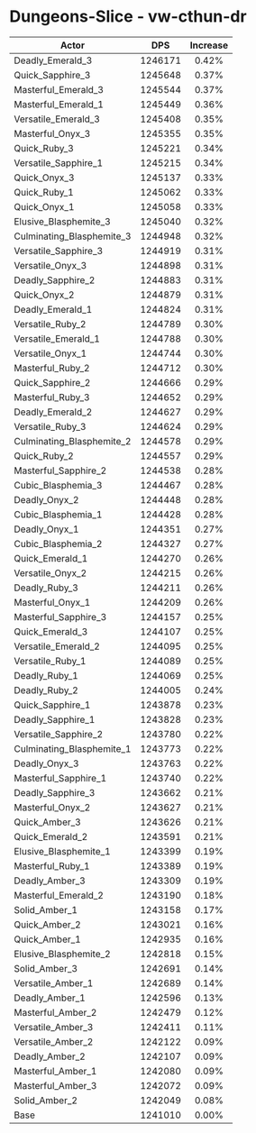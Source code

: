 # Dungeons-Slice - vw-cthun-dr
| Actor | DPS | Increase |
|---|:---:|:---:|
|Deadly_Emerald_3|1246171|0.42%|
|Quick_Sapphire_3|1245648|0.37%|
|Masterful_Emerald_3|1245544|0.37%|
|Masterful_Emerald_1|1245449|0.36%|
|Versatile_Emerald_3|1245408|0.35%|
|Masterful_Onyx_3|1245355|0.35%|
|Quick_Ruby_3|1245221|0.34%|
|Versatile_Sapphire_1|1245215|0.34%|
|Quick_Onyx_3|1245137|0.33%|
|Quick_Ruby_1|1245062|0.33%|
|Quick_Onyx_1|1245058|0.33%|
|Elusive_Blasphemite_3|1245040|0.32%|
|Culminating_Blasphemite_3|1244948|0.32%|
|Versatile_Sapphire_3|1244919|0.31%|
|Versatile_Onyx_3|1244898|0.31%|
|Deadly_Sapphire_2|1244883|0.31%|
|Quick_Onyx_2|1244879|0.31%|
|Deadly_Emerald_1|1244824|0.31%|
|Versatile_Ruby_2|1244789|0.30%|
|Versatile_Emerald_1|1244788|0.30%|
|Versatile_Onyx_1|1244744|0.30%|
|Masterful_Ruby_2|1244712|0.30%|
|Quick_Sapphire_2|1244666|0.29%|
|Masterful_Ruby_3|1244652|0.29%|
|Deadly_Emerald_2|1244627|0.29%|
|Versatile_Ruby_3|1244624|0.29%|
|Culminating_Blasphemite_2|1244578|0.29%|
|Quick_Ruby_2|1244557|0.29%|
|Masterful_Sapphire_2|1244538|0.28%|
|Cubic_Blasphemia_3|1244467|0.28%|
|Deadly_Onyx_2|1244448|0.28%|
|Cubic_Blasphemia_1|1244428|0.28%|
|Deadly_Onyx_1|1244351|0.27%|
|Cubic_Blasphemia_2|1244327|0.27%|
|Quick_Emerald_1|1244270|0.26%|
|Versatile_Onyx_2|1244215|0.26%|
|Deadly_Ruby_3|1244211|0.26%|
|Masterful_Onyx_1|1244209|0.26%|
|Masterful_Sapphire_3|1244157|0.25%|
|Quick_Emerald_3|1244107|0.25%|
|Versatile_Emerald_2|1244095|0.25%|
|Versatile_Ruby_1|1244089|0.25%|
|Deadly_Ruby_1|1244069|0.25%|
|Deadly_Ruby_2|1244005|0.24%|
|Quick_Sapphire_1|1243878|0.23%|
|Deadly_Sapphire_1|1243828|0.23%|
|Versatile_Sapphire_2|1243780|0.22%|
|Culminating_Blasphemite_1|1243773|0.22%|
|Deadly_Onyx_3|1243763|0.22%|
|Masterful_Sapphire_1|1243740|0.22%|
|Deadly_Sapphire_3|1243662|0.21%|
|Masterful_Onyx_2|1243627|0.21%|
|Quick_Amber_3|1243626|0.21%|
|Quick_Emerald_2|1243591|0.21%|
|Elusive_Blasphemite_1|1243399|0.19%|
|Masterful_Ruby_1|1243389|0.19%|
|Deadly_Amber_3|1243309|0.19%|
|Masterful_Emerald_2|1243190|0.18%|
|Solid_Amber_1|1243158|0.17%|
|Quick_Amber_2|1243021|0.16%|
|Quick_Amber_1|1242935|0.16%|
|Elusive_Blasphemite_2|1242818|0.15%|
|Solid_Amber_3|1242691|0.14%|
|Versatile_Amber_1|1242689|0.14%|
|Deadly_Amber_1|1242596|0.13%|
|Masterful_Amber_2|1242479|0.12%|
|Versatile_Amber_3|1242411|0.11%|
|Versatile_Amber_2|1242122|0.09%|
|Deadly_Amber_2|1242107|0.09%|
|Masterful_Amber_1|1242080|0.09%|
|Masterful_Amber_3|1242072|0.09%|
|Solid_Amber_2|1242049|0.08%|
|Base|1241010|0.00%|
